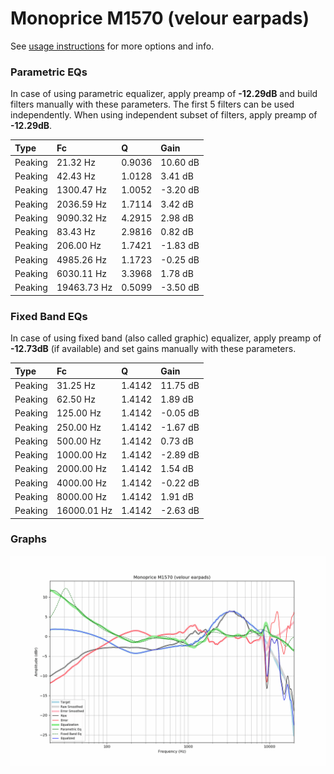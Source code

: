 # Monoprice M1570 (velour earpads)
See [usage instructions](https://github.com/jaakkopasanen/AutoEq#usage) for more options and info.

### Parametric EQs
In case of using parametric equalizer, apply preamp of **-12.29dB** and build filters manually
with these parameters. The first 5 filters can be used independently.
When using independent subset of filters, apply preamp of **-12.29dB**.

| Type    | Fc          |      Q | Gain     |
|:--------|:------------|:-------|:---------|
| Peaking | 21.32 Hz    | 0.9036 | 10.60 dB |
| Peaking | 42.43 Hz    | 1.0128 | 3.41 dB  |
| Peaking | 1300.47 Hz  | 1.0052 | -3.20 dB |
| Peaking | 2036.59 Hz  | 1.7114 | 3.42 dB  |
| Peaking | 9090.32 Hz  | 4.2915 | 2.98 dB  |
| Peaking | 83.43 Hz    | 2.9816 | 0.82 dB  |
| Peaking | 206.00 Hz   | 1.7421 | -1.83 dB |
| Peaking | 4985.26 Hz  | 1.1723 | -0.25 dB |
| Peaking | 6030.11 Hz  | 3.3968 | 1.78 dB  |
| Peaking | 19463.73 Hz | 0.5099 | -3.50 dB |

### Fixed Band EQs
In case of using fixed band (also called graphic) equalizer, apply preamp of **-12.73dB**
(if available) and set gains manually with these parameters.

| Type    | Fc          |      Q | Gain     |
|:--------|:------------|:-------|:---------|
| Peaking | 31.25 Hz    | 1.4142 | 11.75 dB |
| Peaking | 62.50 Hz    | 1.4142 | 1.89 dB  |
| Peaking | 125.00 Hz   | 1.4142 | -0.05 dB |
| Peaking | 250.00 Hz   | 1.4142 | -1.67 dB |
| Peaking | 500.00 Hz   | 1.4142 | 0.73 dB  |
| Peaking | 1000.00 Hz  | 1.4142 | -2.89 dB |
| Peaking | 2000.00 Hz  | 1.4142 | 1.54 dB  |
| Peaking | 4000.00 Hz  | 1.4142 | -0.22 dB |
| Peaking | 8000.00 Hz  | 1.4142 | 1.91 dB  |
| Peaking | 16000.01 Hz | 1.4142 | -2.63 dB |

### Graphs
![](./Monoprice%20M1570%20(velour%20earpads).png)